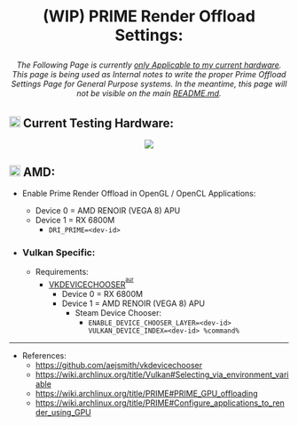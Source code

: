 # <p align=center>(WIP) PRIME Render Offload Settings:
###### <p align=center> The Following Page is currently <u>only Applicable to my current hardware</u>. This page is being used as Internal notes to write the proper Prime Offload Settings Page for General Purpose systems. In the meantime, this page will not be visible on the main [README.md](https://github.com/spongeyperson/arch-dotfiles/README.md).


## <img src="https://user-images.githubusercontent.com/28176188/192112809-e2564eee-f9a6-4504-8d13-a56d58b268f3.svg" width="20" height="20"> Current Testing Hardware:
<p align=center><img src="https://user-images.githubusercontent.com/28176188/192112487-b5c15ca1-9600-4fba-b113-fb439ba4de87.png"></p>

## <img src="https://user-images.githubusercontent.com/28176188/142365376-270d160f-33c3-4012-a3d9-541ab65bfdb6.png" width="20" height="20"> **AMD**:

- Enable Prime Render Offload in OpenGL / OpenCL Applications:
    - Device 0 = AMD RENOIR (VEGA 8) APU
    - Device 1 = RX 6800M
      - ```DRI_PRIME=<dev-id>```

- ### Vulkan Specific:
  - Requirements:
    - [VKDEVICECHOOSER](https://github.com/aejsmith/vkdevicechooser)<sup><sup>[aur](https://aur.archlinux.org/packages/vkdevicechooser)</sup></sup>
        - Device 0 = RX 6800M
        - Device 1 = AMD RENOIR (VEGA 8) APU
          - Steam Device Chooser:
            - ```ENABLE_DEVICE_CHOOSER_LAYER=<dev-id> VULKAN_DEVICE_INDEX=<dev-id> %command%```
---

- References:
    - https://github.com/aejsmith/vkdevicechooser
    - https://wiki.archlinux.org/title/Vulkan#Selecting_via_environment_variable
    - https://wiki.archlinux.org/title/PRIME#PRIME_GPU_offloading
    - https://wiki.archlinux.org/title/PRIME#Configure_applications_to_render_using_GPU